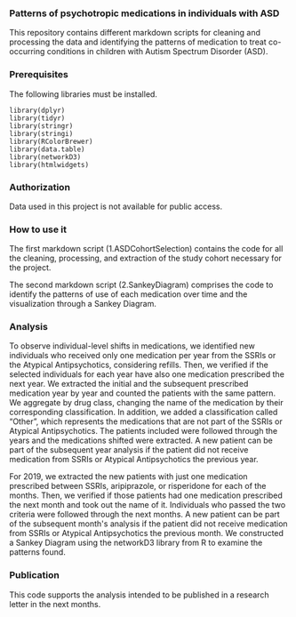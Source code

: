 
### Patterns of psychotropic medications in individuals with ASD
This repository contains different markdown scripts for cleaning and processing the data and identifying the patterns of medication to treat co-occurring conditions in children with Autism Spectrum Disorder (ASD). 

### Prerequisites 
The following libraries must be installed. 

```
library(dplyr)
library(tidyr)
library(stringr)
library(stringi) 
library(RColorBrewer)
library(data.table)
library(networkD3)
library(htmlwidgets)
```
### Authorization 
Data used in this project is not available for public access. 
### How to use it
The first markdown script (1.ASDCohortSelection) contains the code for all the cleaning, processing, and extraction of the study cohort necessary for the project. 

The second markdown script (2.SankeyDiagram) comprises the code to identify the patterns of use of each medication over time and the visualization through a Sankey Diagram. 

### Analysis
To observe individual-level shifts in medications, we identified new individuals who received only one medication per year from the SSRIs or the Atypical Antipsychotics, considering refills. Then, we verified if the selected individuals for each year have also one medication prescribed the next year. We extracted the initial and the subsequent prescribed medication year by year and counted the patients with the same pattern. We aggregate by drug class, changing the name of the medication by their corresponding classification. In addition, we added a classification called “Other”, which represents the medications that are not part of the SSRIs or Atypical Antipsychotics. The patients included were followed through the years and the medications shifted were extracted. A new patient can be part of the subsequent year analysis if the patient did not receive medication from SSRIs or Atypical Antipsychotics the previous year. 

For 2019, we extracted the new patients with just one medication prescribed between SSRIs, aripiprazole, or risperidone for each of the months. Then, we verified if those patients had one medication prescribed the next month and took out the name of it. Individuals who passed the two criteria were followed through the next months. A new patient can be part of the subsequent month's analysis if the patient did not receive medication from SSRIs or Atypical Antipsychotics the previous month. We constructed a Sankey Diagram using the networkD3 library from R to examine the patterns found. 

### Publication 
This code supports the analysis intended to be published in a research letter in the next months.  



